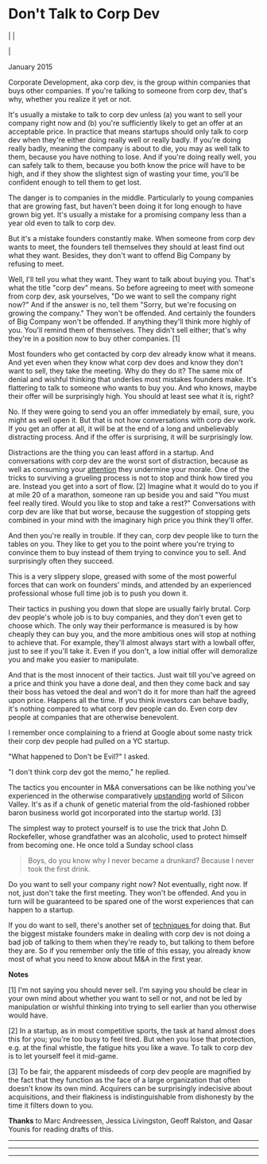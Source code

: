 # Don't Talk to Corp Dev

| | [](index.html)  
  
|   
  
January 2015  
  
Corporate Development, aka corp dev, is the group within companies that buys other companies. If you're talking to someone from corp dev, that's why, whether you realize it yet or not.  
  
It's usually a mistake to talk to corp dev unless (a) you want to sell your company right now and (b) you're sufficiently likely to get an offer at an acceptable price. In practice that means startups should only talk to corp dev when they're either doing really well or really badly. If you're doing really badly, meaning the company is about to die, you may as well talk to them, because you have nothing to lose. And if you're doing really well, you can safely talk to them, because you both know the price will have to be high, and if they show the slightest sign of wasting your time, you'll be confident enough to tell them to get lost.  
  
The danger is to companies in the middle. Particularly to young companies that are growing fast, but haven't been doing it for long enough to have grown big yet. It's usually a mistake for a promising company less than a year old even to talk to corp dev.  
  
But it's a mistake founders constantly make. When someone from corp dev wants to meet, the founders tell themselves they should at least find out what they want. Besides, they don't want to offend Big Company by refusing to meet.  
  
Well, I'll tell you what they want. They want to talk about buying you. That's what the title "corp dev" means. So before agreeing to meet with someone from corp dev, ask yourselves, "Do we want to sell the company right now?" And if the answer is no, tell them "Sorry, but we're focusing on growing the company." They won't be offended. And certainly the founders of Big Company won't be offended. If anything they'll think more highly of you. You'll remind them of themselves. They didn't sell either; that's why they're in a position now to buy other companies. [1]  
  
Most founders who get contacted by corp dev already know what it means. And yet even when they know what corp dev does and know they don't want to sell, they take the meeting. Why do they do it? The same mix of denial and wishful thinking that underlies most mistakes founders make. It's flattering to talk to someone who wants to buy you. And who knows, maybe their offer will be surprisingly high. You should at least see what it is, right?  
  
No. If they were going to send you an offer immediately by email, sure, you might as well open it. But that is not how conversations with corp dev work. If you get an offer at all, it will be at the end of a long and unbelievably distracting process. And if the offer is surprising, it will be surprisingly low.  
  
Distractions are the thing you can least afford in a startup. And conversations with corp dev are the worst sort of distraction, because as well as consuming your [attention](top.html) they undermine your morale. One of the tricks to surviving a grueling process is not to stop and think how tired you are. Instead you get into a sort of flow. [2] Imagine what it would do to you if at mile 20 of a marathon, someone ran up beside you and said "You must feel really tired. Would you like to stop and take a rest?" Conversations with corp dev are like that but worse, because the suggestion of stopping gets combined in your mind with the imaginary high price you think they'll offer.  
  
And then you're really in trouble. If they can, corp dev people like to turn the tables on you. They like to get you to the point where you're trying to convince them to buy instead of them trying to convince you to sell. And surprisingly often they succeed.  
  
This is a very slippery slope, greased with some of the most powerful forces that can work on founders' minds, and attended by an experienced professional whose full time job is to push you down it.  
  
Their tactics in pushing you down that slope are usually fairly brutal. Corp dev people's whole job is to buy companies, and they don't even get to choose which. The only way their performance is measured is by how cheaply they can buy you, and the more ambitious ones will stop at nothing to achieve that. For example, they'll almost always start with a lowball offer, just to see if you'll take it. Even if you don't, a low initial offer will demoralize you and make you easier to manipulate.  
  
And that is the most innocent of their tactics. Just wait till you've agreed on a price and think you have a done deal, and then they come back and say their boss has vetoed the deal and won't do it for more than half the agreed upon price. Happens all the time. If you think investors can behave badly, it's nothing compared to what corp dev people can do. Even corp dev people at companies that are otherwise benevolent.  
  
I remember once complaining to a friend at Google about some nasty trick their corp dev people had pulled on a YC startup.  
  
"What happened to Don't be Evil?" I asked.  
  
"I don't think corp dev got the memo," he replied.  
  
The tactics you encounter in M&A conversations can be like nothing you've experienced in the otherwise comparatively [upstanding](mean.html) world of Silicon Valley. It's as if a chunk of genetic material from the old-fashioned robber baron business world got incorporated into the startup world. [3]  
  
The simplest way to protect yourself is to use the trick that John D. Rockefeller, whose grandfather was an alcoholic, used to protect himself from becoming one. He once told a Sunday school class   
  
> Boys, do you know why I never became a drunkard? Because I never took the first drink. 

Do you want to sell your company right now? Not eventually, right now. If not, just don't take the first meeting. They won't be offended. And you in turn will be guaranteed to be spared one of the worst experiences that can happen to a startup.  
  
If you do want to sell, there's another set of [techniques ](https://justinkan.com/the-founders-guide-to-selling-your-company-a1b2025c9481) for doing that. But the biggest mistake founders make in dealing with corp dev is not doing a bad job of talking to them when they're ready to, but talking to them before they are. So if you remember only the title of this essay, you already know most of what you need to know about M&A in the first year.  
  
  
  
  
  
  
  
  
  
 **Notes**  
  
[1] I'm not saying you should never sell. I'm saying you should be clear in your own mind about whether you want to sell or not, and not be led by manipulation or wishful thinking into trying to sell earlier than you otherwise would have.  
  
[2] In a startup, as in most competitive sports, the task at hand almost does this for you; you're too busy to feel tired. But when you lose that protection, e.g. at the final whistle, the fatigue hits you like a wave. To talk to corp dev is to let yourself feel it mid-game.  
  
[3] To be fair, the apparent misdeeds of corp dev people are magnified by the fact that they function as the face of a large organization that often doesn't know its own mind. Acquirers can be surprisingly indecisive about acquisitions, and their flakiness is indistinguishable from dishonesty by the time it filters down to you.  
  
 **Thanks** to Marc Andreessen, Jessica Livingston, Geoff Ralston, and Qasar Younis for reading drafts of this.  
  
  
---  
  
  

* * *  
  
---

